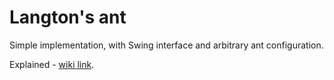 # Langton's ant

Simple implementation, with Swing interface and arbitrary ant configuration.

Explained - [wiki link](https://en.wikipedia.org/wiki/Langton's_ant).
